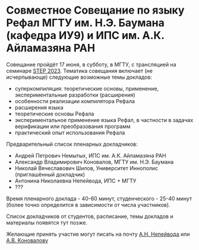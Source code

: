 # Совместное Совещание по языку Рефал МГТУ им. Н.Э. Баумана (кафедра ИУ9) и ИПС им. А.К. Айламазяна РАН

Совещание пройдёт 17 июня, в субботу, в МГТУ, с трансляцией на семинаре [STEP 2023](https://persons.iis.nsk.su/en/STEP-2023). Тематика совещания включает (не исчерпывающе) следующие возможные темы докладов:
- суперкомпиляция: теоретические основы, применение, экспериментальные разработки (расширения) 
- особенности реализации компилятора Рефала
- расширения языка
- теоретические основы Рефала 
- экспериментальное применение языка Рефал, в частности в задачах верификации или преобразования программ
- практический опыт использования Рефала

Предварительный список пленарных докладчиков:

- Андрей Петрович Немытых, ИПС им. А.К. Айламазяна РАН
- Александр Владимирович Коновалов, МГТУ им. Н.Э. Баумана
- Николай Вячеславович Шилов, Университет Иннополис (приглашённый докладчик)
- Антонина Николаевна Непейвода, ИПС + МГТУ
- ???

Время пленарного доклада - 40-60 минут, студенческого - 25-40 минут (более точно определится в зависимости от числа участников).

Список докладчиков от студентов, расписание, темы докладов и материалы появятся тут позже.

Желающие принять участие могут писать на почту [А.Н. Непейвода](https://github.com/TonitaN) или [А.В. Коновалову](https://github.com/Mazdaywik)
